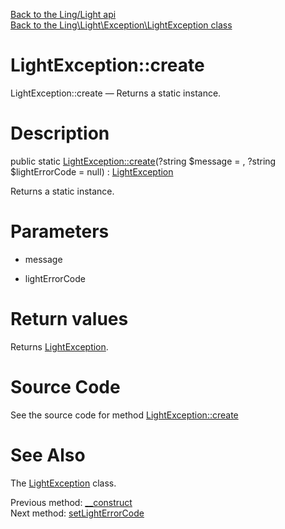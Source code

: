 [Back to the Ling/Light api](https://github.com/lingtalfi/Light/blob/master/doc/api/Ling/Light.md)<br>
[Back to the Ling\Light\Exception\LightException class](https://github.com/lingtalfi/Light/blob/master/doc/api/Ling/Light/Exception/LightException.md)


LightException::create
================



LightException::create — Returns a static instance.




Description
================


public static [LightException::create](https://github.com/lingtalfi/Light/blob/master/doc/api/Ling/Light/Exception/LightException/create.md)(?string $message = , ?string $lightErrorCode = null) : [LightException](https://github.com/lingtalfi/Light/blob/master/doc/api/Ling/Light/Exception/LightException.md)




Returns a static instance.




Parameters
================


- message

    

- lightErrorCode

    


Return values
================

Returns [LightException](https://github.com/lingtalfi/Light/blob/master/doc/api/Ling/Light/Exception/LightException.md).








Source Code
===========
See the source code for method [LightException::create](https://github.com/lingtalfi/Light/blob/master/Exception/LightException.php#L47-L52)


See Also
================

The [LightException](https://github.com/lingtalfi/Light/blob/master/doc/api/Ling/Light/Exception/LightException.md) class.

Previous method: [__construct](https://github.com/lingtalfi/Light/blob/master/doc/api/Ling/Light/Exception/LightException/__construct.md)<br>Next method: [setLightErrorCode](https://github.com/lingtalfi/Light/blob/master/doc/api/Ling/Light/Exception/LightException/setLightErrorCode.md)<br>

